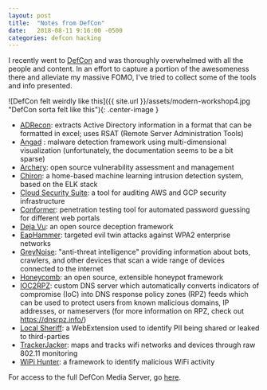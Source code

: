```yaml
---
layout: post
title:  "Notes from DefCon"
date:   2018-08-11 9:16:00 -0500
categories: defcon hacking
---
```


I recently went to [DefCon][defcon] and was thoroughly overwhelmed with all the people and content. In an effort to capture a portion of the awesomeness there and alleviate my massive FOMO, I've tried to collect some of the tools and info presented.

![DefCon felt weirdly like this]({{ site.url }}/assets/modern-workshop4.jpg "DefCon sorta felt like this"){: .center-image }

* [ADRecon][adrecon]: extracts Active Directory information in a format that can be formatted in excel; uses RSAT (Remote Server Administration Tools)
* [Angad][angad] : malware detection framework using multi-dimensional visualization (unfortunately, the documentation seems to be a bit sparse)
* [Archery][archery]: open source vulnerability assessment and management
* [Chiron][chiron]: a home-based machine learning intrusion detection system, based on the ELK stack
* [Cloud Security Suite][cs-suite]: a tool for auditing AWS and GCP security infrastructure 
* [Conformer][conformer]: penetration testing tool for automated password guessing for different web portals
* [Deja Vu][dejavu]: an open source deception framework
* [EapHammer][eaphammer]: targeted evil twin attacks against WPA2 enterprise networks
* [GreyNoise][greynoise]: "anti-threat intelligence" providing information about bots, crawlers, and other devices that scan a wide range of devices connected to the internet
* [Honeycomb][honeycomb]: an open source, extensible honeypot framework
* [IOC2RPZ][ioc2rpz]: custom DNS server which automatically converts indicators of compromise (IoC) into DNS response policy zones (RPZ) feeds which can be used to protect users from known malicious domains, IP addresses, or nameservers (for more information on RPZ, check out https://dnsrpz.info/)
* [Local Sheriff][localsheriff]: a WebExtension used to identify PII being shared or leaked to third-parties
* [TrackerJacker][trackerjacker]: maps and tracks wifi networks and devices through raw 802.11 monitoring
* [WiPi Hunter][wipihunter]: a framework to identify malicious WiFi activity

For access to the full DefCon Media Server, go [here][defcon-media].


[adrecon]: https://github.com/sense-of-security/ADRecon
[angad]: https://github.com/7h3rAm/angad
[archery]: https://archerysec.info/
[chiron]: https://github.com/jzadeh/chiron-elk
[cs-suite]: https://securityftw.github.io/
[conformer]: https://github.com/mikhbur/conformer
[defcon]: https://www.defcon.org/
[defcon-media]:https://media.defcon.org/DEF%20CON%2026/
[dejavu]: https://github.com/bhdresh/Dejavu
[eaphammer]: https://github.com/s0lst1c3/eaphammer
[greynoise]: https://greynoise.io/
[honeycomb]: https://github.com/Cymmetria/honeycomb
[ioc2rpz]: https://github.com/Homas/ioc2rpz
[localsheriff]: https://github.com/cliqz-oss/local-sheriff
[trackerjacker]: https://github.com/calebmadrigal/trackerjacker
[wipihunter]: https://github.com/WiPi-Hunter